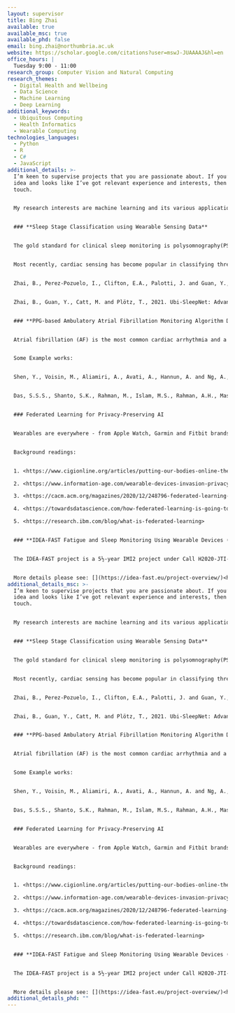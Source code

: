 ```yaml
---
layout: supervisor
title: Bing Zhai
available: true
available_msc: true
available_phd: false
email: bing.zhai@northumbria.ac.uk
website: https://scholar.google.com/citations?user=mswJ-JUAAAAJ&hl=en
office_hours: |
  Tuesday 9:00 - 11:00
research_group: Computer Vision and Natural Computing
research_themes:
  - Digital Health and Wellbeing
  - Data Science
  - Machine Learning
  - Deep Learning
additional_keywords:
  - Ubiquitous Computing
  - Health Informatics
  - Wearable Computing
technologies_languages:
  - Python
  - R
  - C#
  - JavaScript
additional_details: >-
  I’m keen to supervise projects that you are passionate about. If you’ve got an
  idea and looks like I’ve got relevant experience and interests, then get in
  touch.


  My research interests are machine learning and its various applications, such as behaviour analysis, wearable, and ubiquitous computing, etc. I am interested in developing practical artificial intelligence tools to solve the challenges of real-world applications. In essence, it is to model the practical problems using mathematical languages and develop machine learning algorithms for the optimal solution, bridging the gap between signal/data and human-understandable knowledge.


  ### **Sleep Stage Classification using Wearable Sensing Data**


  The gold standard for clinical sleep monitoring is polysomnography(PSG), based on which sleep can be categorized into five stages, including wake/rapid eye movement sleep (REM sleep)/Non-REM sleep 1 (N1)/Non-REM sleep 2 (N2)/Non-REM sleep 3 (N3). However, PSG is expensive, burdensome, and not suitable for daily use. For long-term sleep monitoring, ubiquitous sensing may be a solution.


  Most recently, cardiac sensing has become popular in classifying three-stage sleep since this modality can be easily acquired from research-grade or consumer-grade devices (e.g., Apple Watch). In this work, you will investigate the factors that may influence classification performance and use machine learning techniques to boost the performance of classification results. Alternative, you could build an apple watch app for sleep monitoring.


  Zhai, B., Perez-Pozuelo, I., Clifton, E.A., Palotti, J. and Guan, Y., 2020. Making sense of sleep: Multimodal sleep stage classification in a large, diverse population using movement and cardiac sensing. *Proceedings of the ACM on Interactive, Mobile, Wearable and Ubiquitous Technologies* , *4* (2), pp.1-33.


  Zhai, B., Guan, Y., Catt, M. and Plötz, T., 2021. Ubi-SleepNet: Advanced Multimodal Fusion Techniques for Three-stage Sleep Classification Using Ubiquitous Sensing. *Proceedings of the ACM on Interactive, Mobile, Wearable and Ubiquitous Technologies* , *5* (4), pp.1-33.


  ### **PPG-based Ambulatory Atrial Fibrillation Monitoring Algorithm Development**


  Atrial fibrillation (AF) is the most common cardiac arrhythmia and a major risk factor for stroke. Diagnosis is usually made by observing an electrocardiogram (ECG), which is usually measured using a cardiac event recorder, such as Holter monitor, or chest patch. Photoplethysmography (PPG) is an emerging technology that enables non-invasive heart rhythm measurement through optical sensing. Continuous and accurate detection of AF from PPG has the potential to transform low-cost consumer wearable devices into clinically useful medical monitoring tools in a mass scale. In this work, you will develop deep learning models or an app to continuously and accurately detect AF episodes in PPG collected in an ambulatory free-living setting.


  Some Example works:


  Shen, Y., Voisin, M., Aliamiri, A., Avati, A., Hannun, A. and Ng, A., 2019, July. Ambulatory atrial fibrillation monitoring using wearable photoplethysmography with deep learning. In *Proceedings of the 25th ACM SIGKDD International Conference on Knowledge Discovery & Data Mining*  (pp. 1909-1916).


  Das, S.S.S., Shanto, S.K., Rahman, M., Islam, M.S., Rahman, A.H., Masud, M.M. and Ali, M.E., 2022. BayesBeat: Reliable Atrial Fibrillation Detection from Noisy Photoplethysmography Data. *Proceedings of the ACM on Interactive, Mobile, Wearable and Ubiquitous Technologies* , *6* (1), pp.1-21.


  ### Federated Learning for Privacy-Preserving AI


  Wearables are everywhere - from Apple Watch, Garmin and Fitbit brands to free smartphone apps. These wearable devices can collect real-time data related to user health, such as user behaviour, mood, sleep, etc., which have great commercial and social value. Traditional deep learning models for sleep analysis and human activity recognition are often trained on large datasets hosted on the cloud. This data is usually collected by wearable devices, regardless of time and place, uploading the data to the cloud can easily make the wearable device’s systems vulnerable to attacks and data breaches. In this regard, how to use healthcare wearable devices to collect data while ensuring data security and user privacy is a problem worthy of research. In this project, you will research cutting-edge federated learning techniques for building privacy-preserving Healthcare AI systems.


  Background readings:


  1. <https://www.cigionline.org/articles/putting-our-bodies-online-the-privacy-risks-of-tech-wearables/>

  2. <https://www.information-age.com/wearable-devices-invasion-privacy-health-necessity-123466623/>

  3. <https://cacm.acm.org/magazines/2020/12/248796-federated-learning-for-privacy-preserving-ai/fulltext>

  4. <https://towardsdatascience.com/how-federated-learning-is-going-to-revolutionize-ai-6e0ab580420f>

  5. <https://research.ibm.com/blog/what-is-federated-learning>


  ### **IDEA-FAST Fatigue and Sleep Monitoring Using Wearable Devices (Data Science Project)**


  The IDEA-FAST project is a 5½-year IMI2 project under Call H2020-JTI-IMI2-2018-15-two-stage – digital endpoints in neurodegenerative and immune-mediated diseases (total budget €42 Million) that starts in November 2019, run by a consortium of 46 partners across 15 countries in Europe . It aims to identify digital endpoints that provide a reliable, objective and sensitive evaluation of activities of daily life (ADL), disability and health-related quality of life (HRQoL) for the following neurodegenerative diseases (NDD): Parkinson’s Disease (PD), Huntington’s Disease (HD) and the following immune-mediated inflammatory diseases (IMID): Rheumatoid Arthritis (RA), Systemic Lupus Erythematosus (SLE), Primary Sjögren’s Syndrome (PSS), and Inflammatory Bowel Disease (IBD). In this project, you will work on building a machine learning/deep learning model to monitor fatigue and sleep based on sensor signals in the context of physical activities. You will also have the opportunity to work with world-leading data scientists from Janssens Pharmaceuticals, Pfizer and VTT


  More details please see: [](https://idea-fast.eu/project-overview/)<https://idea-fast.eu/project-overview/>
additional_details_msc: >-
  I’m keen to supervise projects that you are passionate about. If you’ve got an
  idea and looks like I’ve got relevant experience and interests, then get in
  touch.


  My research interests are machine learning and its various applications, such as behaviour analysis, wearable, and ubiquitous computing, etc. I am interested in developing practical artificial intelligence tools to solve the challenges of real-world applications. In essence, it is to model the practical problems using mathematical languages and develop machine learning algorithms for the optimal solution, bridging the gap between signal/data and human-understandable knowledge.


  ### **Sleep Stage Classification using Wearable Sensing Data**


  The gold standard for clinical sleep monitoring is polysomnography(PSG), based on which sleep can be categorized into five stages, including wake/rapid eye movement sleep (REM sleep)/Non-REM sleep 1 (N1)/Non-REM sleep 2 (N2)/Non-REM sleep 3 (N3). However, PSG is expensive, burdensome, and not suitable for daily use. For long-term sleep monitoring, ubiquitous sensing may be a solution.


  Most recently, cardiac sensing has become popular in classifying three-stage sleep since this modality can be easily acquired from research-grade or consumer-grade devices (e.g., Apple Watch). In this work, you will investigate the factors that may influence classification performance and use machine learning techniques to boost the performance of classification results. Alternative, you could build an apple watch app for sleep monitoring.


  Zhai, B., Perez-Pozuelo, I., Clifton, E.A., Palotti, J. and Guan, Y., 2020. Making sense of sleep: Multimodal sleep stage classification in a large, diverse population using movement and cardiac sensing. *Proceedings of the ACM on Interactive, Mobile, Wearable and Ubiquitous Technologies* , *4* (2), pp.1-33.


  Zhai, B., Guan, Y., Catt, M. and Plötz, T., 2021. Ubi-SleepNet: Advanced Multimodal Fusion Techniques for Three-stage Sleep Classification Using Ubiquitous Sensing. *Proceedings of the ACM on Interactive, Mobile, Wearable and Ubiquitous Technologies* , *5* (4), pp.1-33.


  ### **PPG-based Ambulatory Atrial Fibrillation Monitoring Algorithm Development**


  Atrial fibrillation (AF) is the most common cardiac arrhythmia and a major risk factor for stroke. Diagnosis is usually made by observing an electrocardiogram (ECG), which is usually measured using a cardiac event recorder, such as Holter monitor, or chest patch. Photoplethysmography (PPG) is an emerging technology that enables non-invasive heart rhythm measurement through optical sensing. Continuous and accurate detection of AF from PPG has the potential to transform low-cost consumer wearable devices into clinically useful medical monitoring tools in a mass scale. In this work, you will develop deep learning models or an app to continuously and accurately detect AF episodes in PPG collected in an ambulatory free-living setting.


  Some Example works:


  Shen, Y., Voisin, M., Aliamiri, A., Avati, A., Hannun, A. and Ng, A., 2019, July. Ambulatory atrial fibrillation monitoring using wearable photoplethysmography with deep learning. In *Proceedings of the 25th ACM SIGKDD International Conference on Knowledge Discovery & Data Mining*  (pp. 1909-1916).


  Das, S.S.S., Shanto, S.K., Rahman, M., Islam, M.S., Rahman, A.H., Masud, M.M. and Ali, M.E., 2022. BayesBeat: Reliable Atrial Fibrillation Detection from Noisy Photoplethysmography Data. *Proceedings of the ACM on Interactive, Mobile, Wearable and Ubiquitous Technologies* , *6* (1), pp.1-21.


  ### Federated Learning for Privacy-Preserving AI


  Wearables are everywhere - from Apple Watch, Garmin and Fitbit brands to free smartphone apps. These wearable devices can collect real-time data related to user health, such as user behaviour, mood, sleep, etc., which have great commercial and social value. Traditional deep learning models for sleep analysis and human activity recognition are often trained on large datasets hosted on the cloud. This data is usually collected by wearable devices, regardless of time and place, uploading the data to the cloud can easily make the wearable device’s systems vulnerable to attacks and data breaches. In this regard, how to use healthcare wearable devices to collect data while ensuring data security and user privacy is a problem worthy of research. In this project, you will research cutting-edge federated learning techniques for building privacy-preserving Healthcare AI systems.


  Background readings:


  1. <https://www.cigionline.org/articles/putting-our-bodies-online-the-privacy-risks-of-tech-wearables/>

  2. <https://www.information-age.com/wearable-devices-invasion-privacy-health-necessity-123466623/>

  3. <https://cacm.acm.org/magazines/2020/12/248796-federated-learning-for-privacy-preserving-ai/fulltext>

  4. <https://towardsdatascience.com/how-federated-learning-is-going-to-revolutionize-ai-6e0ab580420f>

  5. <https://research.ibm.com/blog/what-is-federated-learning>


  ### **IDEA-FAST Fatigue and Sleep Monitoring Using Wearable Devices (Data Science Project)**


  The IDEA-FAST project is a 5½-year IMI2 project under Call H2020-JTI-IMI2-2018-15-two-stage – digital endpoints in neurodegenerative and immune-mediated diseases (total budget €42 Million) that starts in November 2019, run by a consortium of 46 partners across 15 countries in Europe. It aims to identify digital endpoints that provide a reliable, objective and sensitive evaluation of activities of daily life (ADL), disability and health-related quality of life (HRQoL) for the following neurodegenerative diseases (NDD): Parkinson’s Disease (PD), Huntington’s Disease (HD) and the following immune-mediated inflammatory diseases (IMID): Rheumatoid Arthritis (RA), Systemic Lupus Erythematosus (SLE), Primary Sjögren’s Syndrome (PSS), and Inflammatory Bowel Disease (IBD). In this project, you will work on building a machine learning/deep learning model to monitor fatigue and sleep based on sensor signals in the context of physical activities. You will also have the opportunity to work with world-leading data scientists from Janssens Pharmaceuticals, Pfizer and VTT


  More details please see: [](https://idea-fast.eu/project-overview/)<https://idea-fast.eu/project-overview/>
additional_details_phd: ""
---
```

